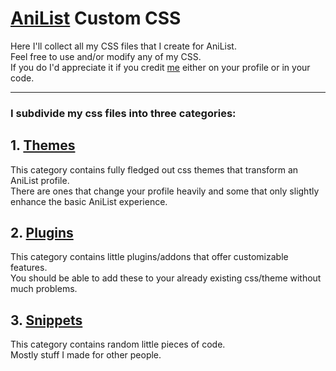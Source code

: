 # [AniList](https://anilist.co/home) Custom CSS
Here I'll collect all my CSS files that I create for AniList.<br>
Feel free to use and/or modify any of my CSS.<br>
If you do I'd appreciate it if you credit [me](https://anilist.co/user/Anzu/) either on your profile or in your code.<br>

---
### I subdivide my css files into three categories:

## 1. [Themes]()
This category contains fully fledged out css themes that transform an AniList profile.<br>
There are ones that change your profile heavily and some that only slightly enhance the basic AniList experience.

## 2. [Plugins](https://anzuftnw.github.io/anilist-css/plugins/)
This category contains little plugins/addons that offer customizable features.<br>
You should be able to add these to your already existing css/theme without much problems.

## 3. [Snippets]()
This category contains random little pieces of code.<br>
Mostly stuff I made for other people.
